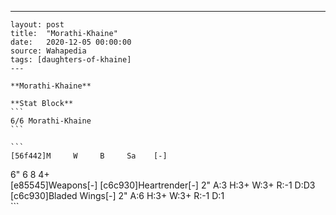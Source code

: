 ---
    layout: post
    title:  "Morathi-Khaine"
    date:   2020-12-05 00:00:00
    source: Wahapedia
    tags: [daughters-of-khaine]
    ---
    
    **Morathi-Khaine**
    
    **Stat Block**
    ```
    6/6 Morathi-Khaine
    ```
    
    ```
    [56f442]M     W     B     Sa    [-]
6"    6     8     4+    
[e85545]Weapons[-]
[c6c930]Heartrender[-]
2"     A:3    H:3+   W:3+   R:-1   D:D3  
[c6c930]Bladed Wings[-]
2"     A:6    H:3+   W:3+   R:-1   D:1   
    ```
    
    
    